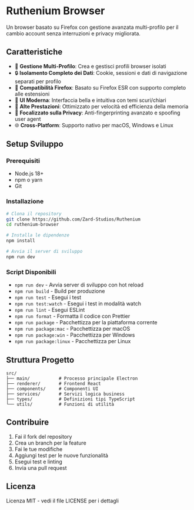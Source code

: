 # Ruthenium Browser

Un browser basato su Firefox con gestione avanzata multi-profilo per il cambio account senza interruzioni e privacy migliorata.

## Caratteristiche

- 🔄 **Gestione Multi-Profilo**: Crea e gestisci profili browser isolati
- 🔒 **Isolamento Completo dei Dati**: Cookie, sessioni e dati di navigazione separati per profilo
- 🦊 **Compatibilità Firefox**: Basato su Firefox ESR con supporto completo alle estensioni
- 🎨 **UI Moderna**: Interfaccia bella e intuitiva con temi scuri/chiari
- 🚀 **Alte Prestazioni**: Ottimizzato per velocità ed efficienza della memoria
- 🔐 **Focalizzato sulla Privacy**: Anti-fingerprinting avanzato e spoofing user agent
- 🌐 **Cross-Platform**: Supporto nativo per macOS, Windows e Linux

## Setup Sviluppo

### Prerequisiti

- Node.js 18+ 
- npm o yarn
- Git

### Installazione

```bash
# Clona il repository
git clone https://github.com/Zard-Studios/Ruthenium
cd ruthenium-browser

# Installa le dipendenze
npm install

# Avvia il server di sviluppo
npm run dev
```

### Script Disponibili

- `npm run dev` - Avvia server di sviluppo con hot reload
- `npm run build` - Build per produzione
- `npm run test` - Esegui i test
- `npm run test:watch` - Esegui i test in modalità watch
- `npm run lint` - Esegui ESLint
- `npm run format` - Formatta il codice con Prettier
- `npm run package` - Pacchettizza per la piattaforma corrente
- `npm run package:mac` - Pacchettizza per macOS
- `npm run package:win` - Pacchettizza per Windows
- `npm run package:linux` - Pacchettizza per Linux

## Struttura Progetto

```
src/
├── main/           # Processo principale Electron
├── renderer/       # Frontend React
├── components/     # Componenti UI
├── services/       # Servizi logica business
├── types/          # Definizioni tipi TypeScript
└── utils/          # Funzioni di utilità
```

## Contribuire

1. Fai il fork del repository
2. Crea un branch per la feature
3. Fai le tue modifiche
4. Aggiungi test per le nuove funzionalità
5. Esegui test e linting
6. Invia una pull request

## Licenza

Licenza MIT - vedi il file LICENSE per i dettagli